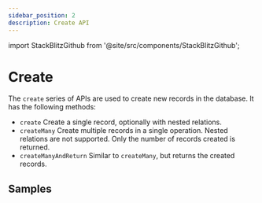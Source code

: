 ```yaml
---
sidebar_position: 2
description: Create API
---
```


import StackBlitzGithub from '@site/src/components/StackBlitzGithub';

# Create

The `create` series of APIs are used to create new records in the database. It has the following methods:

- `create`
    Create a single record, optionally with nested relations.
- `createMany`
    Create multiple records in a single operation. Nested relations are not supported. Only the number of records created is returned.
- `createManyAndReturn`
    Similar to `createMany`, but returns the created records.

## Samples

<StackBlitzGithub repoPath="zenstackhq/v3-doc-orm" openFile="create.ts" startScript="generate,create" />

